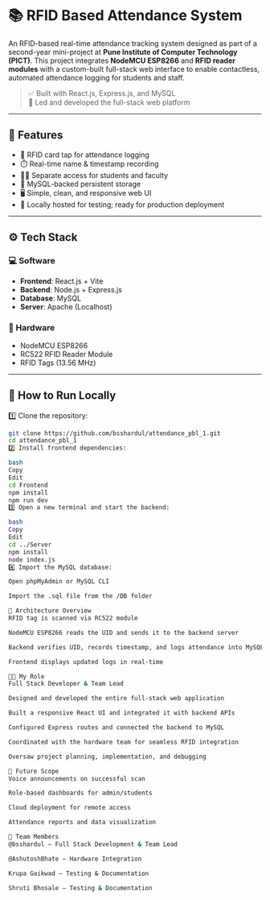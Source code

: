 # 📚 RFID Based Attendance System

An RFID-based real-time attendance tracking system designed as part of a second-year mini-project at **Pune Institute of Computer Technology (PICT)**. This project integrates **NodeMCU ESP8266** and **RFID reader modules** with a custom-built full-stack web interface to enable contactless, automated attendance logging for students and staff.

> ✅ Built with React.js, Express.js, and MySQL  
> 🧠 Led and developed the full-stack web platform

---

## 🚀 Features

- 📲 RFID card tap for attendance logging  
- ⏱️ Real-time name & timestamp recording  
- 🧑‍🏫 Separate access for students and faculty  
- 💾 MySQL-backed persistent storage  
- 🖥️ Simple, clean, and responsive web UI  
- 🔐 Locally hosted for testing; ready for production deployment

---

## ⚙️ Tech Stack

### 💻 Software
- **Frontend**: React.js + Vite  
- **Backend**: Node.js + Express.js  
- **Database**: MySQL  
- **Server**: Apache (Localhost)

### 🔌 Hardware
- NodeMCU ESP8266  
- RC522 RFID Reader Module  
- RFID Tags (13.56 MHz)

---

## 📂 How to Run Locally

1️⃣ Clone the repository:
```bash
git clone https://github.com/bsshardul/attendance_pbl_1.git
cd attendance_pbl_1
2️⃣ Install frontend dependencies:

bash
Copy
Edit
cd Frontend
npm install
npm run dev
3️⃣ Open a new terminal and start the backend:

bash
Copy
Edit
cd ../Server
npm install
node index.js
4️⃣ Import the MySQL database:

Open phpMyAdmin or MySQL CLI

Import the .sql file from the /DB folder

📐 Architecture Overview
RFID tag is scanned via RC522 module

NodeMCU ESP8266 reads the UID and sends it to the backend server

Backend verifies UID, records timestamp, and logs attendance into MySQL

Frontend displays updated logs in real-time

👨‍💻 My Role
Full Stack Developer & Team Lead

Designed and developed the entire full-stack web application

Built a responsive React UI and integrated it with backend APIs

Configured Express routes and connected the backend to MySQL

Coordinated with the hardware team for seamless RFID integration

Oversaw project planning, implementation, and debugging

🔮 Future Scope
Voice announcements on successful scan

Role-based dashboards for admin/students

Cloud deployment for remote access

Attendance reports and data visualization

👥 Team Members
@bsshardul – Full Stack Development & Team Lead

@AshutoshBhate – Hardware Integration

Krupa Gaikwad – Testing & Documentation

Shruti Bhosale – Testing & Documentation
